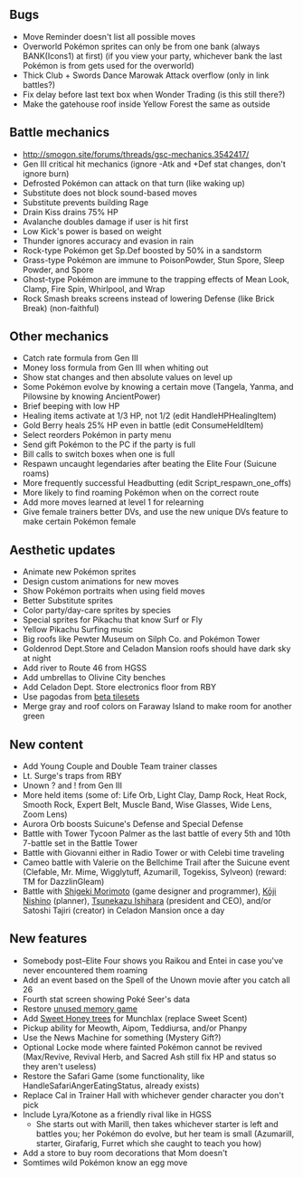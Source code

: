 ## Bugs

* Move Reminder doesn't list all possible moves
* Overworld Pokémon sprites can only be from one bank (always BANK(Icons1) at first) (if you view your party, whichever bank the last Pokémon is from gets used for the overworld)
* Thick Club + Swords Dance Marowak Attack overflow (only in link battles?)
* Fix delay before last text box when Wonder Trading (is this still there?)
* Make the gatehouse roof inside Yellow Forest the same as outside


## Battle mechanics

* http://smogon.site/forums/threads/gsc-mechanics.3542417/
* Gen III critical hit mechanics (ignore -Atk and +Def stat changes, don't ignore burn)
* Defrosted Pokémon can attack on that turn (like waking up)
* Substitute does not block sound-based moves
* Substitute prevents building Rage
* Drain Kiss drains 75% HP
* Avalanche doubles damage if user is hit first
* Low Kick's power is based on weight
* Thunder ignores accuracy and evasion in rain
* Rock-type Pokémon get Sp.Def boosted by 50% in a sandstorm
* Grass-type Pokémon are immune to PoisonPowder, Stun Spore, Sleep Powder, and Spore
* Ghost-type Pokémon are immune to the trapping effects of Mean Look, Clamp, Fire Spin, Whirlpool, and Wrap
* Rock Smash breaks screens instead of lowering Defense (like Brick Break) (non-faithful)


## Other mechanics

* Catch rate formula from Gen III
* Money loss formula from Gen III when whiting out
* Show stat changes and then absolute values on level up
* Some Pokémon evolve by knowing a certain move (Tangela, Yanma, and Pilowsine by knowing AncientPower)
* Brief beeping with low HP
* Healing items activate at 1/3 HP, not 1/2 (edit HandleHPHealingItem)
* Gold Berry heals 25% HP even in battle (edit ConsumeHeldItem)
* Select reorders Pokémon in party menu
* Send gift Pokémon to the PC if the party is full
* Bill calls to switch boxes when one is full
* Respawn uncaught legendaries after beating the Elite Four (Suicune roams)
* More frequently successful Headbutting (edit Script_respawn_one_offs)
* More likely to find roaming Pokémon when on the correct route
* Add more moves learned at level 1 for relearning
* Give female trainers better DVs, and use the new unique DVs feature to make certain Pokémon female


## Aesthetic updates

* Animate new Pokémon sprites
* Design custom animations for new moves
* Show Pokémon portraits when using field moves
* Better Substitute sprites
* Color party/day-care sprites by species
* Special sprites for Pikachu that know Surf or Fly
* Yellow Pikachu Surfing music
* Big roofs like Pewter Museum on Silph Co. and Pokémon Tower
* Goldenrod Dept.Store and Celadon Mansion roofs should have dark sky at night
* Add river to Route 46 from HGSS
* Add umbrellas to Olivine City benches
* Add Celadon Dept. Store electronics floor from RBY
* Use pagodas from [beta tilesets](https://tcrf.net/Pok%C3%A9mon_Gold_and_Silver#Tilesets)
* Merge gray and roof colors on Faraway Island to make room for another green


## New content

* Add Young Couple and Double Team trainer classes
* Lt. Surge's traps from RBY
* Unown ? and ! from Gen III
* More held items (some of: Life Orb, Light Clay, Damp Rock, Heat Rock, Smooth Rock, Expert Belt, Muscle Band, Wise Glasses, Wide Lens, Zoom Lens)
* Aurora Orb boosts Suicune's Defense and Special Defense
* Battle with Tower Tycoon Palmer as the last battle of every 5th and 10th 7-battle set in the Battle Tower
* Battle with Giovanni either in Radio Tower or with Celebi time traveling
* Cameo battle with Valerie on the Bellchime Trail after the Suicune event (Clefable, Mr. Mime, Wigglytuff, Azumarill, Togekiss, Sylveon) (reward: TM for DazzlinGleam)
* Battle with [Shigeki Morimoto](http://bulbapedia.bulbagarden.net/wiki/Shigeki_Morimoto) (game designer and programmer), [Kōji Nishino](http://bulbapedia.bulbagarden.net/wiki/K%C5%8Dji_Nishino) (planner), [Tsunekazu Ishihara](https://tcrf.net/Pok%C3%A9mon_Red_and_Blue#Deleted_Maps) (president and CEO), and/or Satoshi Tajiri (creator) in Celadon Mansion once a day


## New features

* Somebody post–Elite Four shows you Raikou and Entei in case you've never encountered them roaming
* Add an event based on the Spell of the Unown movie after you catch all 26
* Fourth stat screen showing Poké Seer's data
* Restore [unused memory game](http://iimarck.us/i/memory/)
* Add [Sweet Honey trees](http://iimarck.us/i/sweet-honey/) for Munchlax (replace Sweet Scent)
* Pickup ability for Meowth, Aipom, Teddiursa, and/or Phanpy
* Use the News Machine for something (Mystery Gift?)
* Optional Locke mode where fainted Pokémon cannot be revived (Max/Revive, Revival Herb, and Sacred Ash still fix HP and status so they aren't useless)
* Restore the Safari Game (some functionality, like HandleSafariAngerEatingStatus, already exists)
* Replace Cal in Trainer Hall with whichever gender character you don't pick
* Include Lyra/Kotone as a friendly rival like in HGSS
  * She starts out with Marill, then takes whichever starter is left and battles you; her Pokémon do evolve, but her team is small (Azumarill, starter, Girafarig, Furret which she caught to teach you how)
* Add a store to buy room decorations that Mom doesn't
* Somtimes wild Pokémon know an egg move
